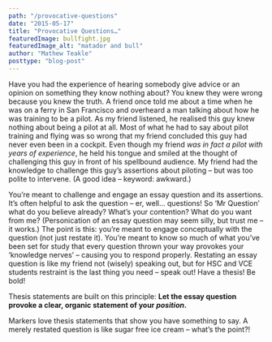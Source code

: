 ```yaml
---
path: "/provocative-questions"
date: "2015-05-17"
title: "Provocative Questions…"
featuredImage: bullfight.jpg
featuredImage_alt: "matador and bull"
author: "Mathew Teakle"
posttype: "blog-post"
---
```


Have you had the experience of hearing somebody give advice or an opinion on something they know nothing about? You knew they were wrong because you knew the truth. A friend once told me about a time when he was on a ferry in San Francisco and overheard a man talking about how he was training to be a pilot. As my friend listened, he realised this guy knew nothing about being a pilot at all. Most of what he had to say about pilot training and flying was so wrong that my friend concluded this guy had never even been in a cockpit. Even though my friend *was in fact a pilot with years of experience*, he held his tongue and smiled at the thought of challenging this guy in front of his spellbound audience. My friend had the knowledge to challenge this guy’s assertions about piloting – but was too polite to intervene. (A good idea – keyword: awkward.)

You’re meant to challenge and engage an essay question and its assertions. It’s often helpful to ask the question – er, well… questions! So ‘Mr Question’ what do you believe already? What’s your contention? What do you want from me? (Personication of an essay question may seem silly, but trust me – it works.) The point is this: you’re meant to engage conceptually with the question (not just restate it). You’re meant to know so much of what you’ve been set for study that every question thrown your way provokes your ‘knowledge nerves’ – causing you to respond properly. Restating an essay question is like my friend not (wisely) speaking out, but for HSC and VCE students restraint is the last thing you need – speak out! Have a thesis! Be bold!

Thesis statements are built on this principle: **Let the essay question provoke a clear, organic statement of your *position*.**

Markers love thesis statements that show you have something to say. A merely restated question is like sugar free ice cream – what’s the point?!